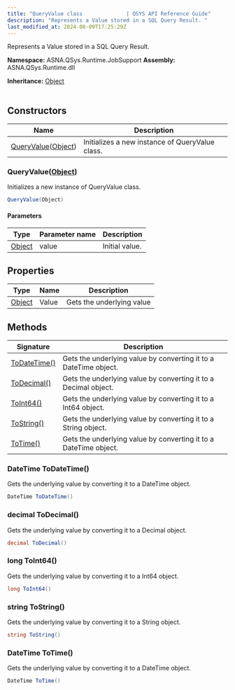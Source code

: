```yaml
---
title: "QueryValue class              | QSYS API Reference Guide"
description: "Represents a Value stored in a SQL Query Result. "
last_modified_at: 2024-08-09T17:25:29Z
---
```


Represents a Value stored in a SQL Query Result.

**Namespace:** ASNA.QSys.Runtime.JobSupport
**Assembly:** ASNA.QSys.Runtime.dll

**Inheritance:** [Object](https://docs.microsoft.com/en-us/dotnet/api/system.object)
<br>
<br>

## Constructors

| Name | Description |
| --- | --- |
| [QueryValue](#queryvalueobject)([Object](https://docs.microsoft.com/en-us/dotnet/api/system.object)) | Initializes a new instance of QueryValue class.

### QueryValue([Object](https://docs.microsoft.com/en-us/dotnet/api/system.object))

Initializes a new instance of QueryValue class.

```cs
QueryValue(Object)
```

#### Parameters

| Type | Parameter name | Description
| --- | --- | ---
| [Object](https://docs.microsoft.com/en-us/dotnet/api/system.object) | value | Initial value.

## Properties

| Type | Name | Description
| --- | --- | --- 
| [Object](https://docs.microsoft.com/en-us/dotnet/api/system.object) | Value | Gets the underlying value  |

## Methods

| Signature | Description |
| --- | --- |
| [ToDateTime()](#datetime-todatetime) | Gets the underlying value by converting it to a DateTime object.
| [ToDecimal()](#decimal-todecimal) | Gets the underlying value by converting it to a Decimal object.
| [ToInt64()](#long-toint64) | Gets the underlying value by converting it to a Int64 object.
| [ToString()](#string-tostring) | Gets the underlying value by converting it to a String object.
| [ToTime()](#datetime-totime) | Gets the underlying value by converting it to a DateTime object.

### DateTime ToDateTime()

Gets the underlying value by converting it to a DateTime object.

```cs
DateTime ToDateTime()
```

### decimal ToDecimal()

Gets the underlying value by converting it to a Decimal object.

```cs
decimal ToDecimal()
```

### long ToInt64()

Gets the underlying value by converting it to a Int64 object.

```cs
long ToInt64()
```

### string ToString()

Gets the underlying value by converting it to a String object.

```cs
string ToString()
```

### DateTime ToTime()

Gets the underlying value by converting it to a DateTime object.

```cs
DateTime ToTime()
```
